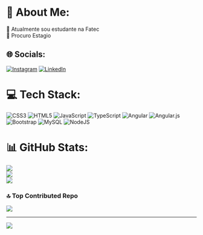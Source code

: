 # 💫 About Me:
🔭 Atualmente sou estudante na Fatec<br>🤝 Procuro Estagio<br>


## 🌐 Socials:
[![Instagram](https://img.shields.io/badge/Instagram-%23E4405F.svg?logo=Instagram&logoColor=white)](https://instagram.com/https://www.instagram.com/juliocesar_weib/) [![LinkedIn](https://img.shields.io/badge/LinkedIn-%230077B5.svg?logo=linkedin&logoColor=white)](https://linkedin.com/in/https://www.linkedin.com/in/julio-cesar-gon%C3%A7alves-granzotti-b221b8224/) 

# 💻 Tech Stack:
![CSS3](https://img.shields.io/badge/css3-%231572B6.svg?style=for-the-badge&logo=css3&logoColor=white) ![HTML5](https://img.shields.io/badge/html5-%23E34F26.svg?style=for-the-badge&logo=html5&logoColor=white) ![JavaScript](https://img.shields.io/badge/javascript-%23323330.svg?style=for-the-badge&logo=javascript&logoColor=%23F7DF1E) ![TypeScript](https://img.shields.io/badge/typescript-%23007ACC.svg?style=for-the-badge&logo=typescript&logoColor=white) ![Angular](https://img.shields.io/badge/angular-%23DD0031.svg?style=for-the-badge&logo=angular&logoColor=white) ![Angular.js](https://img.shields.io/badge/angular.js-%23E23237.svg?style=for-the-badge&logo=angularjs&logoColor=white) ![Bootstrap](https://img.shields.io/badge/bootstrap-%23563D7C.svg?style=for-the-badge&logo=bootstrap&logoColor=white) ![MySQL](https://img.shields.io/badge/mysql-%2300f.svg?style=for-the-badge&logo=mysql&logoColor=white) ![NodeJS](https://img.shields.io/badge/node.js-6DA55F?style=for-the-badge&logo=node.js&logoColor=white)
# 📊 GitHub Stats:
![](https://github-readme-stats.vercel.app/api?username=Juliocesargranzotti&theme=radical&hide_border=false&include_all_commits=true&count_private=true)<br/>
![](https://github-readme-streak-stats.herokuapp.com/?user=Juliocesargranzotti&theme=radical&hide_border=false)<br/>
![](https://github-readme-stats.vercel.app/api/top-langs/?username=Juliocesargranzotti&theme=radical&hide_border=false&include_all_commits=true&count_private=true&layout=compact)

### 🔝 Top Contributed Repo
![](https://github-contributor-stats.vercel.app/api?username=Juliocesargranzotti&limit=5&theme=dracula&combine_all_yearly_contributions=true)

---
[![](https://visitcount.itsvg.in/api?id=Juliocesargranzotti&icon=6&color=6)](https://visitcount.itsvg.in)

<!-- Proudly created with GPRM ( https://gprm.itsvg.in ) -->
